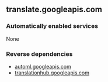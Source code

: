 ## translate.googleapis.com

### Automatically enabled services

None

### Reverse dependencies

* [automl.googleapis.com](../automl.googleapis.com/)
* [translationhub.googleapis.com](../translationhub.googleapis.com/)
